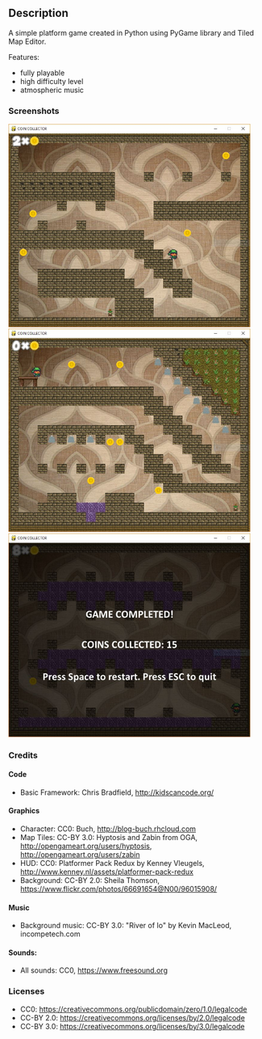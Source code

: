 ## Description
A simple platform game created in Python using PyGame library and Tiled Map Editor.

Features:
* fully playable
* high difficulty level
* atmospheric music

### Screenshots
<img src="https://github.com/komidawi/Platform-Python-Game/blob/master/screenshots/screenshot_1.JPG" width="480">
<img src="https://github.com/komidawi/Platform-Python-Game/blob/master/screenshots/screenshot_2.JPG" width="480">
<img src="https://github.com/komidawi/Platform-Python-Game/blob/master/screenshots/screenshot_3.JPG" width="480">


### Credits
#### Code
* Basic Framework: Chris Bradfield, http://kidscancode.org/</sub>
#### Graphics
* Character: CC0: Buch, http://blog-buch.rhcloud.com
* Map Tiles: CC-BY 3.0: Hyptosis and Zabin from OGA, http://opengameart.org/users/hyptosis, http://opengameart.org/users/zabin
* HUD: CC0: Platformer Pack Redux by Kenney Vleugels, http://www.kenney.nl/assets/platformer-pack-redux
* Background: CC-BY 2.0: Sheila Thomson, https://www.flickr.com/photos/66691654@N00/96015908/
#### Music
* Background music: CC-BY 3.0: "River of Io" by Kevin MacLeod, incompetech.com
#### Sounds:
* All sounds: CC0, https://www.freesound.org

### Licenses
* CC0: https://creativecommons.org/publicdomain/zero/1.0/legalcode
* CC-BY 2.0: https://creativecommons.org/licenses/by/2.0/legalcode
* CC-BY 3.0: https://creativecommons.org/licenses/by/3.0/legalcode

